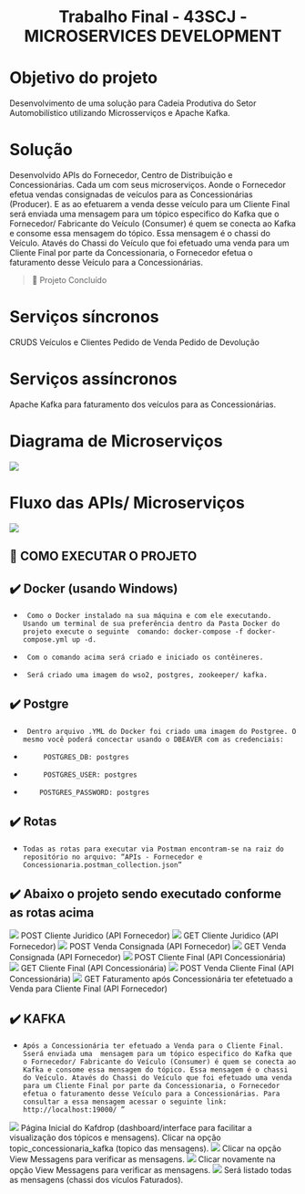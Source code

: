 # <h1 align="center"> Trabalho Final - 43SCJ - MICROSERVICES DEVELOPMENT  </h1>

# Objetivo do projeto

Desenvolvimento de uma solução para Cadeia Produtiva do Setor Automobilístico utilizando Microsserviços e Apache Kafka. 

# Solução

Desenvolvido APIs do Fornecedor, Centro de Distribuição e Concessionárias. Cada um com seus microserviços. Aonde o Fornecedor efetua vendas consignadas de veículos para as Concessionárias (Producer). E as ao efetuarem a venda desse veículo para um Cliente Final será enviada uma  mensagem para um tópico especifico do Kafka que o Fornecedor/ Fabricante do Veículo (Consumer) é quem se conecta ao Kafka e consome essa mensagem do tópico. Essa mensagem é o chassi do Veículo. Atavés do Chassi do Veículo que foi efetuado uma venda para um Cliente Final por parte da Concessionaria, o Fornecedor efetua o faturamento desse Veículo para a Concessionárias. 

> :construction: Projeto Concluído

# Serviços síncronos
CRUDS Veículos e Clientes
Pedido de Venda
Pedido de Devolução

# Serviços assíncronos 

Apache Kafka para faturamento dos veículos para as Concessionárias.

# Diagrama de Microserviços

<img src="https://github.com/victordias25/projeto-microservicos/blob/main/Imagens/diagrama-microservicos.png">

# Fluxo das APIs/ Microserviços

<img src="https://github.com/victordias25/projeto-microservicos/blob/main/Imagens/fluxo-microservicos.png">

## 🔨 COMO EXECUTAR O PROJETO

## ✔️ Docker (usando Windows)
 - `` Como o Docker instalado na sua máquina e com ele executando. Usando um terminal de sua preferência dentro da Pasta Docker do projeto execute o seguinte 
      comando: docker-compose -f docker-compose.yml up -d.``
      
 - `` Com o comando acima será criado e iniciado os contêineres.``
 
 - `` Será criado uma imagem do wso2, postgres, zookeeper/ kafka.``

## ✔️ Postgre
- `` Dentro arquivo .YML do Docker foi criado uma imagem do Postgree. O mesmo você poderá concectar usando o DBEAVER com as credenciais:`` 
    
- ``     POSTGRES_DB: postgres``
- ``     POSTGRES_USER: postgres``
- ``    POSTGRES_PASSWORD: postgres``
 
 ## ✔️ Rotas
   - ``Todas as rotas para executar via Postman encontram-se na raiz do repositório no arquivo: “APIs - Fornecedor e Concessionaria.postman_collection.json”``
   
  ## ✔️ Abaixo o projeto sendo executado conforme as rotas acima
  
  <img src="https://github.com/victordias25/projeto-microservicos/blob/main/Imagens/1.png">
  POST Cliente Juridico (API Fornecedor)
  
  <img src="https://github.com/victordias25/projeto-microservicos/blob/main/Imagens/2.png">
  GET Cliente Juridico (API Fornecedor)
  
  <img src="https://github.com/victordias25/projeto-microservicos/blob/main/Imagens/3.png">
  POST Venda Consignada (API Fornecedor)
  
  <img src="https://github.com/victordias25/projeto-microservicos/blob/main/Imagens/4.png">
  GET Venda Consignada (API Fornecedor)
  
  <img src="https://github.com/victordias25/projeto-microservicos/blob/main/Imagens/5.png">
  POST Cliente Final (API Concessionária)
  
  <img src="https://github.com/victordias25/projeto-microservicos/blob/main/Imagens/6.png">
  GET Cliente Final (API Concessionária)
  
  <img src="https://github.com/victordias25/projeto-microservicos/blob/main/Imagens/7.png">
  POST Venda Cliente Final (API Concessionária)
  
  <img src="https://github.com/victordias25/projeto-microservicos/blob/main/Imagens/8.png">
  GET Faturamento após Concessionária ter efetetuado a Venda para Cliente Final (API Fornecedor)
  
  ## ✔️ KAFKA
  
  - ``Após a Concessionária ter efetuado a Venda para o Cliente Final. Sserá enviada uma  mensagem para um tópico especifico do Kafka que o Fornecedor/ Fabricante do Veículo (Consumer) é quem se conecta ao Kafka e consome essa mensagem do tópico. Essa mensagem é o chassi do Veículo. Atavés do Chassi do Veículo que foi efetuado uma venda para um Cliente Final por parte da Concessionaria, o Fornecedor efetua o faturamento desse Veículo para a Concessionárias. Para consultar a essa mensagem acessar o seguinte link: http://localhost:19000/ ”``
  
  <img src="https://github.com/victordias25/projeto-microservicos/blob/main/Imagens/9.png">
  Página Inicial do Kafdrop (dashboard/interface para facilitar a visualização dos tópicos e mensagens). Clicar na opção topic_concessionaria_kafka (topico das         mensagens).
  
  <img src="https://github.com/victordias25/projeto-microservicos/blob/main/Imagens/10.png">
  Clicar na opção View Messagens para verificar as mensagens.
  
  <img src="https://github.com/victordias25/projeto-microservicos/blob/main/Imagens/11.png">
  Clicar novamente na opção View Messagens para verificar as mensagens.
  
  <img src="https://github.com/victordias25/projeto-microservicos/blob/main/Imagens/12.png">
  Será listado todas as mensagens (chassi dos vículos Faturados).
  
